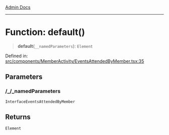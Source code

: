 [Admin Docs](/)

***

# Function: default()

> **default**(`__namedParameters`): `Element`

Defined in: [src/components/MemberActivity/EventsAttendedByMember.tsx:35](https://github.com/PalisadoesFoundation/talawa-admin/blob/main/src/components/MemberActivity/EventsAttendedByMember.tsx#L35)

## Parameters

### /_/_namedParameters

`InterfaceEventsAttendedByMember`

## Returns

`Element`
